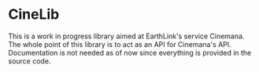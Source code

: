 # CineLib

This is a work in progress library aimed at EarthLink's service Cinemana. The whole point of this library is to act as an API for Cinemana's API. Documentation is not needed as of now since everything is provided in the source code.